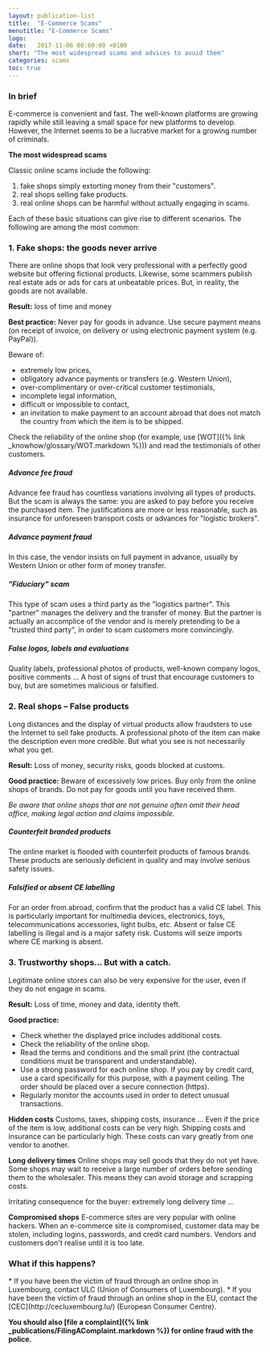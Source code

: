```yaml
---
layout: publication-list
title:  "E-Commerce Scams"
menutitle: "E-Commerce Scams"
logo: 
date:   2017-11-06 00:00:00 +0100
short: "The most widespread scams and advices to avoid them"
categories: scams
toc: true
---
```

<h3 class="titre-page" id="in-brief">In brief</h3>

E-commerce is convenient and fast. The well-known platforms are growing rapidly while still leaving a small space for new platforms to develop. However, the Internet seems to be a lucrative market for a growing number of criminals.          

**The most widespread scams**

Classic online scams include the following:     
1. fake shops simply extorting money from their "customers".   
2. real shops selling fake products.
3. real online shops can be harmful without actually engaging in scams.

Each of these basic situations can give rise to different scenarios. The following are among the most common:

<h3 class="titre-page" id="1-fake-shops-the-goods-never-arrive">1. Fake shops: the goods never arrive</h3>

There are online shops that look very professional with a perfectly good website but offering fictional products. Likewise, some scammers publish real estate ads or ads for cars at unbeatable prices. But, in reality, the goods are not available.

**Result:** loss of time and money

**Best practice:** Never pay for goods in advance. Use secure payment means (on receipt of invoice, on delivery or using electronic payment system (e.g. PayPal)).

Beware of:

* extremely low prices,
* obligatory advance payments or transfers (e.g. Western Union),
* over-complimentary or over-critical customer testimonials,
* incomplete legal information,
* difficult or impossible to contact,     
* an invitation to make payment to an account abroad that does not match the country from which the item is to be shipped.

Check the reliability of the online shop (for example, use [WOT]({% link _knowhow/glossary/WOT.markdown %})) and read the testimonials of other customers.

##### Advance fee fraud
Advance fee fraud has countless variations involving all types of products. But the scam is always the same: you are asked to pay before you receive the purchased item. The justifications are more or less reasonable, such as insurance for unforeseen transport costs or advances for "logistic brokers".

##### Advance payment fraud
In this case, the vendor insists on full payment in advance, usually by Western Union or other form of money transfer.

##### "Fiduciary" scam
This type of scam uses a third party as the "logistics partner". This "partner" manages the delivery and the transfer of money. But the partner is actually an accomplice of the vendor and is merely pretending to be a "trusted third party", in order to scam customers more convincingly.

##### False logos, labels and evaluations
Quality labels, professional photos of products, well-known company logos, positive comments ... A host of signs of trust that encourage customers to buy, but are sometimes malicious or falsified.

<h3 class="titre-page" id="2-real-shops-false-products">2. Real shops – False products</h3>
Long distances and the display of virtual products allow fraudsters to use the Internet to sell fake products. A professional photo of the item can make the description even more credible. But what you see is not necessarily what you get.

**Result:** Loss of money, security risks, goods blocked at customs.

**Good practice:** Beware of excessively low prices. Buy only from the online shops of brands. Do not pay for goods until you have received them.

*Be aware that online shops that are not genuine often omit their head office, making legal action and claims impossible.*

##### Counterfeit branded products
The online market is flooded with counterfeit products of famous brands. These products are seriously deficient in quality and may involve serious safety issues.

##### Falsified or absent CE labelling
For an order from abroad, confirm that the product has a valid CE label. This is particularly important for multimedia devices, electronics, toys, telecommunications accessories, light bulbs, etc. Absent or false CE labelling is illegal and is a major safety risk. Customs will seize imports where CE marking is absent.

<h3 class="titre-page" id="3-trustworthy-shop-but-with-a-catch">3. Trustworthy shops... But with a catch.</h3>

Legitimate online stores can also be very expensive for the user, even if they do not engage in scams.

**Result:** Loss of time, money and data, identity theft.

**Good practice:**

* Check whether the displayed price includes additional costs.
* Check the reliability of the online shop.
* Read the terms and conditions and the small print (the contractual conditions must be transparent and understandable).
* Use a strong password for each online shop. If you pay by credit card, use a card specifically for this purpose, with a payment ceiling. The order should be placed over a secure connection (https).
* Regularly monitor the accounts used in order to detect unusual transactions.

**Hidden costs**
Customs, taxes, shipping costs, insurance ... Even if the price of the item is low, additional costs can be very high. Shipping costs and insurance can be particularly high. These costs can vary greatly from one vendor to another.

**Long delivery times**
Online shops may sell goods that they do not yet have. Some shops may wait to receive a large number of orders before sending them to the wholesaler. This means they can avoid storage and scrapping costs.

Irritating consequence for the buyer: extremely long delivery time ...

**Compromised shops**
E-commerce sites are very popular with online hackers. When an e-commerce site is compromised, customer data may be stolen, including logins, passwords, and credit card numbers. Vendors and customers don't realise until it is too late.

<h3 class="titre-page" id="what-if-this-happens">What if this happens?</h3>
* If you have been the victim of fraud through an online shop in Luxembourg, contact ULC (Union of Consumers of Luxembourg).
* If you have been the victim of fraud through an online shop in the EU, contact the [CEC](http://cecluxembourg.lu/) (European Consumer Centre).

**You should also [file a complaint]({% link _publications/FilingAComplaint.markdown %}) for online fraud with the police.**
